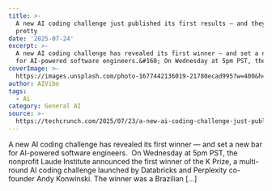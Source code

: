 ```yaml
---
title: >-
  A new AI coding challenge just published its first results – and they aren’t
  pretty
date: '2025-07-24'
excerpt: >-
  A new AI coding challenge has revealed its first winner — and set a new bar
  for AI-powered software engineers.&#160; On Wednesday at 5pm PST, the nonp...
coverImage: >-
  https://images.unsplash.com/photo-1677442136019-21780ecad995?w=400&h=200&fit=crop&auto=format
author: AIVibe
tags:
  - Ai
category: General AI
source: >-
  https://techcrunch.com/2025/07/23/a-new-ai-coding-challenge-just-published-its-first-results-and-they-arent-pretty/
---
```

A new AI coding challenge has revealed its first winner — and set a new bar for AI-powered software engineers.&#160; On Wednesday at 5pm PST, the nonprofit Laude Institute announced the first winner of the K Prize, a multi-round AI coding challenge launched by Databricks and Perplexity co-founder Andy Konwinski. The winner was a Brazilian [&#8230;]
